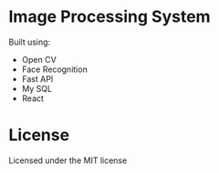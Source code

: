 # Image Processing System

 Built using:
- Open CV
- Face Recognition
- Fast API
- My SQL
- React

# License

Licensed under the MIT license
